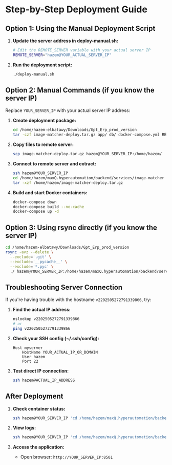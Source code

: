 # Step-by-Step Deployment Guide

## Option 1: Using the Manual Deployment Script

1. **Update the server address in deploy-manual.sh:**
   ```bash
   # Edit the REMOTE_SERVER variable with your actual server IP
   REMOTE_SERVER="hazem@YOUR_ACTUAL_SERVER_IP"
   ```

2. **Run the deployment script:**
   ```bash
   ./deploy-manual.sh
   ```

## Option 2: Manual Commands (if you know the server IP)

Replace `YOUR_SERVER_IP` with your actual server IP address:

1. **Create deployment package:**
   ```bash
   cd /home/hazem-elbatawy/Downloads/Gpt_Erp_prod_version
   tar -czf image-matcher-deploy.tar.gz app/ db/ docker-compose.yml README.md clip_embedder.py
   ```

2. **Copy files to remote server:**
   ```bash
   scp image-matcher-deploy.tar.gz hazem@YOUR_SERVER_IP:/home/hazem/
   ```

3. **Connect to remote server and extract:**
   ```bash
   ssh hazem@YOUR_SERVER_IP
   cd /home/hazem/maxQ.hyperautomation/backend/services/image-matcher
   tar -xzf /home/hazem/image-matcher-deploy.tar.gz
   ```

4. **Build and start Docker containers:**
   ```bash
   docker-compose down
   docker-compose build --no-cache
   docker-compose up -d
   ```

## Option 3: Using rsync directly (if you know the server IP)

```bash
cd /home/hazem-elbatawy/Downloads/Gpt_Erp_prod_version
rsync -avz --delete \
  --exclude='.git' \
  --exclude='__pycache__' \
  --exclude='*.pyc' \
  ./ hazem@YOUR_SERVER_IP:/home/hazem/maxQ.hyperautomation/backend/services/image-matcher/
```

## Troubleshooting Server Connection

If you're having trouble with the hostname `v2202505272791339866`, try:

1. **Find the actual IP address:**
   ```bash
   nslookup v2202505272791339866
   # or
   ping v2202505272791339866
   ```

2. **Check your SSH config (~/.ssh/config):**
   ```
   Host myserver
       HostName YOUR_ACTUAL_IP_OR_DOMAIN
       User hazem
       Port 22
   ```

3. **Test direct IP connection:**
   ```bash
   ssh hazem@ACTUAL_IP_ADDRESS
   ```

## After Deployment

1. **Check container status:**
   ```bash
   ssh hazem@YOUR_SERVER_IP 'cd /home/hazem/maxQ.hyperautomation/backend/services/image-matcher && docker-compose ps'
   ```

2. **View logs:**
   ```bash
   ssh hazem@YOUR_SERVER_IP 'cd /home/hazem/maxQ.hyperautomation/backend/services/image-matcher && docker-compose logs'
   ```

3. **Access the application:**
   - Open browser: `http://YOUR_SERVER_IP:8501`
